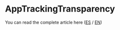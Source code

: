 # AppTrackingTransparency

You can read the complete article here ([ES](https://luismts.com/es/app-tracking-transparency-permission-xamarin-forms-ios/) / [EN](https://luismts.com/app-tracking-transparency-permission-xamarin-forms-ios/))
